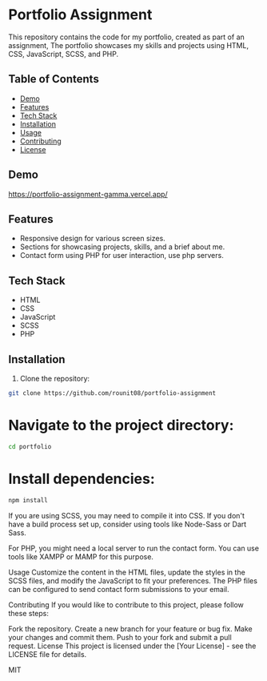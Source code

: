
# Portfolio Assignment

This repository contains the code for my portfolio, created as part of an assignment, The portfolio showcases my skills and projects using HTML, CSS, JavaScript, SCSS, and PHP.

## Table of Contents

- [Demo](#demo)
- [Features](#features)
- [Tech Stack](#tech-stack)
- [Installation](#installation)
- [Usage](#usage)
- [Contributing](#contributing)
- [License](#license)

## Demo
https://portfolio-assignment-gamma.vercel.app/ 

## Features

- Responsive design for various screen sizes.
- Sections for showcasing projects, skills, and a brief about me.
- Contact form using PHP for user interaction, use php servers.

## Tech Stack

- HTML
- CSS
- JavaScript
- SCSS
- PHP

## Installation

1. Clone the repository:


```bash
git clone https://github.com/rounit08/portfolio-assignment
```


# Navigate to the project directory:
```bash
cd portfolio
```
# Install dependencies:
```bash
npm install
```


If you are using SCSS, you may need to compile it into CSS. If you don't have a build process set up, consider using tools like Node-Sass or Dart Sass.

For PHP, you might need a local server to run the contact form. You can use tools like XAMPP or MAMP for this purpose.


Usage
Customize the content in the HTML files, update the styles in the SCSS files, and modify the JavaScript to fit your preferences. The PHP files can be configured to send contact form submissions to your email.

Contributing
If you would like to contribute to this project, please follow these steps:

Fork the repository.
Create a new branch for your feature or bug fix.
Make your changes and commit them.
Push to your fork and submit a pull request.
License
This project is licensed under the [Your License] - see the LICENSE file for details.

MIT
